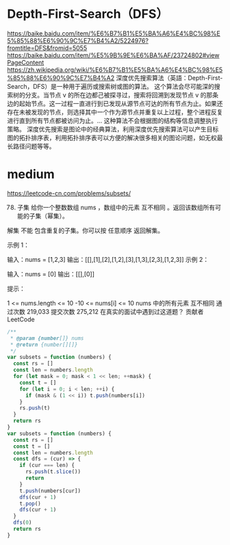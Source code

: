 # Depth-First-Search（DFS）

https://baike.baidu.com/item/%E6%B7%B1%E5%BA%A6%E4%BC%98%E5%85%88%E6%90%9C%E7%B4%A2/5224976?fromtitle=DFS&fromid=5055
https://baike.baidu.com/item/%E5%9B%9E%E6%BA%AF/23724802#viewPageContent
https://zh.wikipedia.org/wiki/%E6%B7%B1%E5%BA%A6%E4%BC%98%E5%85%88%E6%90%9C%E7%B4%A2
深度优先搜索算法（英語：Depth-First-Search，DFS）是一种用于遍历或搜索树或图的算法。 这个算法会尽可能深的搜索树的分支。当节点 v 的所在边都己被探寻过，搜索将回溯到发现节点 v 的那条边的起始节点。这一过程一直进行到已发现从源节点可达的所有节点为止。如果还存在未被发现的节点，则选择其中一个作为源节点并重复以上过程，整个进程反复进行直到所有节点都被访问为止。... 这种算法不会根据图的结构等信息调整执行策略。 深度优先搜索是图论中的经典算法，利用深度优先搜索算法可以产生目标图的拓扑排序表，利用拓扑排序表可以方便的解决很多相关的图论问题，如无权最长路径问题等等。

# medium

https://leetcode-cn.com/problems/subsets/

78. 子集
    给你一个整数数组 nums ，数组中的元素 互不相同 。返回该数组所有可能的子集（幂集）。

解集 不能 包含重复的子集。你可以按 任意顺序 返回解集。

示例 1：

输入：nums = [1,2,3]
输出：[[],[1],[2],[1,2],[3],[1,3],[2,3],[1,2,3]]
示例 2：

输入：nums = [0]
输出：[[],[0]]

提示：

1 <= nums.length <= 10
-10 <= nums[i] <= 10
nums 中的所有元素 互不相同
通过次数 219,033 提交次数 275,212
在真实的面试中遇到过这道题？
贡献者
LeetCode

```js
/**
 * @param {number[]} nums
 * @return {number[][]}
 */
var subsets = function (numbers) {
  const rs = []
  const len = numbers.length
  for (let mask = 0; mask < 1 << len; ++mask) {
    const t = []
    for (let i = 0; i < len; ++i) {
      if (mask & (1 << i)) t.push(numbers[i])
    }
    rs.push(t)
  }
  return rs
}
var subsets = function (numbers) {
  const rs = []
  const t = []
  const len = numbers.length
  const dfs = (cur) => {
    if (cur === len) {
      rs.push(t.slice())
      return
    }
    t.push(numbers[cur])
    dfs(cur + 1)
    t.pop()
    dfs(cur + 1)
  }
  dfs(0)
  return rs
}
```
